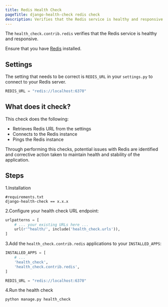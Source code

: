 ```yaml
---
title: Redis Health Check
pageTitle: django-health-check redis check
description: Verifies that the Redis service is healthy and responsive
---
```


The `health_check.contrib.redis` verifies that the Redis service is healthy and responsive.

Ensure that you have [Redis](https://pypi.org/project/redis/) installed.

## Settings

The setting that needs to be correct is `REDIS_URL` in your `settings.py` to connect to your Redis server.  

```python 
REDIS_URL = "redis://localhost:6370"
```

## What does it check?

This check does the following:

- Retrieves Redis URL from the settings 
- Connects to the Redis instance
- Pings the Redis instance

Through performing this checks, potential issues with Redis are identified and corrective action taken to
maintain health and stability of the application.


## Steps
1.Installation
 ```shell
#requirements.txt
django-health-check == x.x.x
```

2.Configure your health check URL endpoint:

```python
urlpatterns = [
    # ... your existing URLs here ...
    url(r'^health/', include('health_check.urls')),
]
```

3.Add the `health_check.contrib.redis` applications to your `INSTALLED_APPS`:

```python
INSTALLED_APPS = [
    # ...
    'health_check',                             
    'health_check.contrib.redis',
]

REDIS_URL = "redis://localhost:6370"

```

4.Run the health check
```shell
python manage.py health_check

```